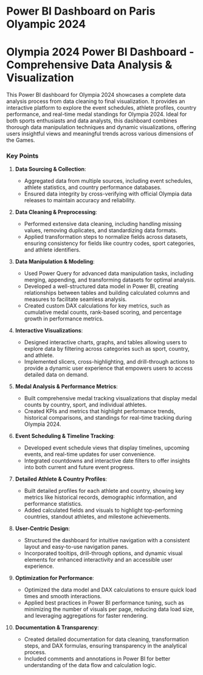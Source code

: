 # Power BI Dashboard on Paris Olyampic 2024

# Olympia 2024 Power BI Dashboard - Comprehensive Data Analysis & Visualization

This Power BI dashboard for Olympia 2024 showcases a complete data analysis process from data cleaning to final visualization. It provides an interactive platform to explore the event schedules, athlete profiles, country performance, and real-time medal standings for Olympia 2024. Ideal for both sports enthusiasts and data analysts, this dashboard combines thorough data manipulation techniques and dynamic visualizations, offering users insightful views and meaningful trends across various dimensions of the Games.


### Key Points

1. **Data Sourcing & Collection**:
   * Aggregated data from multiple sources, including event schedules, athlete statistics, and country performance databases.
   * Ensured data integrity by cross-verifying with official Olympia data releases to maintain accuracy and reliability.

2. **Data Cleaning & Preprocessing**:
   * Performed extensive data cleaning, including handling missing values, removing duplicates, and standardizing data formats.
   * Applied transformation steps to normalize fields across datasets, ensuring consistency for fields like country codes, sport categories, and athlete identifiers.

3. **Data Manipulation & Modeling**:
   * Used Power Query for advanced data manipulation tasks, including merging, appending, and transforming datasets for optimal analysis.
   * Developed a well-structured data model in Power BI, creating relationships between tables and building calculated columns and measures to facilitate seamless analysis.
   * Created custom DAX calculations for key metrics, such as cumulative medal counts, rank-based scoring, and percentage growth in performance metrics.

4. **Interactive Visualizations**:
   * Designed interactive charts, graphs, and tables allowing users to explore data by filtering across categories such as sport, country, and athlete.
   * Implemented slicers, cross-highlighting, and drill-through actions to provide a dynamic user experience that empowers users to access detailed data on demand.

5. **Medal Analysis & Performance Metrics**:
   * Built comprehensive medal tracking visualizations that display medal counts by country, sport, and individual athletes.
   * Created KPIs and metrics that highlight performance trends, historical comparisons, and standings for real-time tracking during Olympia 2024.

6. **Event Scheduling & Timeline Tracking**:
   * Developed event schedule views that display timelines, upcoming events, and real-time updates for user convenience.
   * Integrated countdowns and interactive date filters to offer insights into both current and future event progress.

7. **Detailed Athlete & Country Profiles**:
   * Built detailed profiles for each athlete and country, showing key metrics like historical records, demographic information, and performance statistics.
   * Added calculated fields and visuals to highlight top-performing countries, standout athletes, and milestone achievements.

8. **User-Centric Design**:
   * Structured the dashboard for intuitive navigation with a consistent layout and easy-to-use navigation panes.
   * Incorporated tooltips, drill-through options, and dynamic visual elements for enhanced interactivity and an accessible user experience.

9. **Optimization for Performance**:
   * Optimized the data model and DAX calculations to ensure quick load times and smooth interactions.
   * Applied best practices in Power BI performance tuning, such as minimizing the number of visuals per page, reducing data load size, and leveraging aggregations for faster rendering.

10. **Documentation & Transparency**:
    * Created detailed documentation for data cleaning, transformation steps, and DAX formulas, ensuring transparency in the analytical process.
    * Included comments and annotations in Power BI for better understanding of the data flow and calculation logic.
